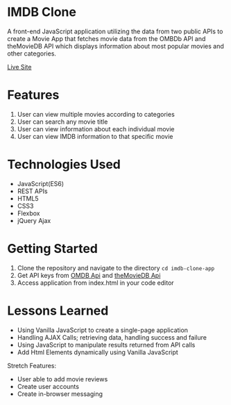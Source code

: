 # IMDB Clone
A front-end JavaScript application utilizing the data from two public APIs to create a Movie App that fetches movie data from the OMBDb API and theMovieDB API which displays information about most popular movies and other categories.

[Live Site](http://imdb.juliusoh.com)


# Features
1. User can view multiple movies according to categories
1. User can search any movie title
2. User can view information about each individual movie
3. User can view IMDB information to that specific movie

# Technologies Used
* JavaScript(ES6)
* REST APIs
* HTML5
* CSS3
* Flexbox
* jQuery Ajax

# Getting Started
1. Clone the repository and navigate to the directory 
  ``` cd imdb-clone-app ```
2. Get API keys from [OMDB Api](http://www.omdbapi.com/apikey.aspx?__EVENTTARGET=freeAcct&__EVENTARGUMENT=&__LASTFOCUS=&__VIEWSTATE=%2FwEPDwUKLTIwNDY4MTIzNQ9kFgYCAQ9kFgICBw8WAh4HVmlzaWJsZWhkAgIPFgIfAGhkAgMPFgIfAGhkGAEFHl9fQ29udHJvbHNSZXF1aXJlUG9zdEJhY2tLZXlfXxYDBQtwYXRyZW9uQWNjdAUIZnJlZUFjY3QFCGZyZWVBY2N0x0euvR%2FzVv1jLU3mGetH4R3kWtYKWACCaYcfoP1IY8g%3D&__VIEWSTATEGENERATOR=5E550F58&__EVENTVALIDATION=%2FwEdAAU5GG7XylwYou%2BzznFv7FbZmSzhXfnlWWVdWIamVouVTzfZJuQDpLVS6HZFWq5fYpioiDjxFjSdCQfbG0SWduXFd8BcWGH1ot0k0SO7CfuulN6vYN8IikxxqwtGWTciOwQ4e4xie4N992dlfbpyqd1D&at=freeAcct&Email=)
  and [theMovieDB Api](https://developers.themoviedb.org/3/getting-started/introduction)
3. Access application from index.html in your code editor

# Lessons Learned
* Using Vanilla JavaScript to create a single-page application
* Handling AJAX Calls; retrieving data, handling success and failure
* Using JavaScript to manipulate results returned from API calls
* Add Html Elements dynamically using Vanilla JavaScript

Stretch Features:
* User able to add movie reviews
* Create user accounts
* Create in-browser messaging
